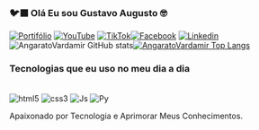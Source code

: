 ### 🐦‍⬛ Olá Eu sou Gustavo Augusto 🤓

[![Portifólio](https://img.shields.io/badge/dev.to-0A0A0A?style=for-the-badge&logo=devdotto&logoColor=white)](https://angaratovardamir.github.io/Portifolio/)
[![YouTube](https://img.shields.io/badge/YouTube-FF0000?style=for-the-badge&logo=youtube&logoColor=white)](https://www.youtube.com/@AngaratoVardamir)
[![TikTok](https://img.shields.io/badge/TikTok-000000?style=for-the-badge&logo=tiktok&logoColor=white)](https://www.tiktok.com/@mr..angarato.vard?is_from_webapp=1&sender_device=pc)[![Facebook](https://img.shields.io/badge/Facebook-1877F2?style=for-the-badge&logo=facebook&logoColor=white)](https://www.facebook.com/profile.php?id=100087432616028)
[![Linkedin](https://img.shields.io/badge/LinkedIn-0077B5?style=for-the-badge&logo=linkedin&logoColor=white)](https://www.linkedin.com/in/gustavo-augusto-2b384024b/)
![AngaratoVardamir GitHub stats](https://github-readme-stats.vercel.app/api?username=AngaratoVardamir&show_icons=true&theme=dracula)[![AngaratoVardamir Top Langs](https://github-readme-stats.vercel.app/api/top-langs/?username=AngaratoVardamir&layout=donut)](https://github.com/anuraghazra/github-readme-stats)

### Tecnologias que eu uso no meu dia a dia

<div style="display: inline-block"> <br>
<img align="center" alt="html5" src="https://img.shields.io/badge/HTML-239120?style=for-the-badge&logo=html5&logoColor=white" />
<img align="center" alt="css3" src="https://img.shields.io/badge/CSS-239120?&style=for-the-badge&logo=css3&logoColor=white" />
<img align="center" alt="Js" src="https://img.shields.io/badge/JavaScript-F7DF1E?style=for-the-badge&logo=javascript&logoColor=black" />
<img align="center" alt="Py" src="https://img.shields.io/badge/Python-3776AB?style=for-the-badge&logo=python&logoColor=white" />
</div>

Apaixonado por Tecnologia e Aprimorar Meus Conhecimentos.
